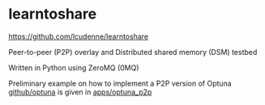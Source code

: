 # learntoshare
https://github.com/lcudenne/learntoshare

Peer-to-peer (P2P) overlay and Distributed shared memory (DSM) testbed

Written in Python using ZeroMQ (0MQ)

Preliminary example on how to implement a P2P version of Optuna [github/optuna](https://github.com/optuna/optuna) is given in [apps/optuna_p2p](https://github.com/lcudenne/learntoshare/tree/main/apps/optuna_p2p)
